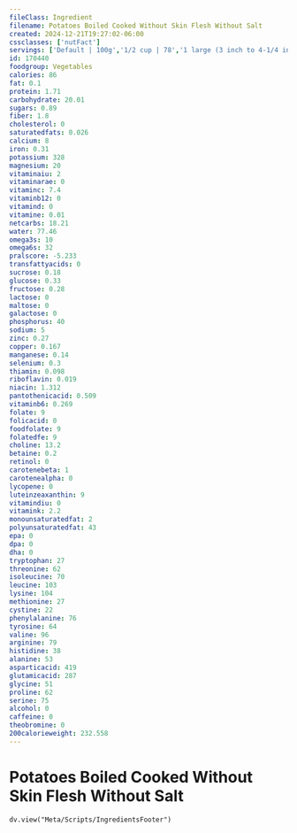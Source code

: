 ```yaml
---
fileClass: Ingredient
filename: Potatoes Boiled Cooked Without Skin Flesh Without Salt
created: 2024-12-21T19:27:02-06:00
cssclasses: ['nutFact']
servings: ['Default | 100g','1/2 cup | 78','1 large (3 inch to 4-1/4 inch dia.) | 300','1 medium (2-1/4 inch to 3-1/4 inch dia.) | 167','1 small (1-3/4 inch to 2-1/2 inch dia.) | 125']
id: 170440
foodgroup: Vegetables
calories: 86
fat: 0.1
protein: 1.71
carbohydrate: 20.01
sugars: 0.89
fiber: 1.8
cholesterol: 0
saturatedfats: 0.026
calcium: 8
iron: 0.31
potassium: 328
magnesium: 20
vitaminaiu: 2
vitaminarae: 0
vitaminc: 7.4
vitaminb12: 0
vitamind: 0
vitamine: 0.01
netcarbs: 18.21
water: 77.46
omega3s: 10
omega6s: 32
pralscore: -5.233
transfattyacids: 0
sucrose: 0.18
glucose: 0.33
fructose: 0.28
lactose: 0
maltose: 0
galactose: 0
phosphorus: 40
sodium: 5
zinc: 0.27
copper: 0.167
manganese: 0.14
selenium: 0.3
thiamin: 0.098
riboflavin: 0.019
niacin: 1.312
pantothenicacid: 0.509
vitaminb6: 0.269
folate: 9
folicacid: 0
foodfolate: 9
folatedfe: 9
choline: 13.2
betaine: 0.2
retinol: 0
carotenebeta: 1
carotenealpha: 0
lycopene: 0
luteinzeaxanthin: 9
vitamindiu: 0
vitamink: 2.2
monounsaturatedfat: 2
polyunsaturatedfat: 43
epa: 0
dpa: 0
dha: 0
tryptophan: 27
threonine: 62
isoleucine: 70
leucine: 103
lysine: 104
methionine: 27
cystine: 22
phenylalanine: 76
tyrosine: 64
valine: 96
arginine: 79
histidine: 38
alanine: 53
asparticacid: 419
glutamicacid: 287
glycine: 51
proline: 62
serine: 75
alcohol: 0
caffeine: 0
theobromine: 0
200calorieweight: 232.558
---
```


# Potatoes Boiled Cooked Without Skin Flesh Without Salt

```dataviewjs
dv.view("Meta/Scripts/IngredientsFooter")
```